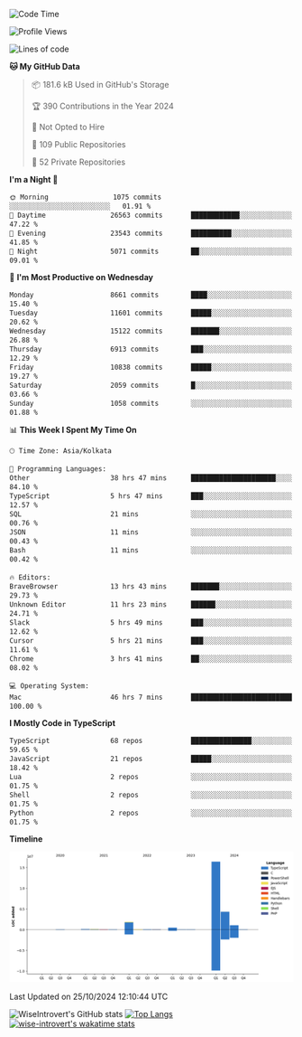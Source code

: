 <!--START_SECTION:waka-->
![Code Time](http://img.shields.io/badge/Code%20Time-1%2C737%20hrs%2037%20mins-blue)

![Profile Views](http://img.shields.io/badge/Profile%20Views-0-blue)

![Lines of code](https://img.shields.io/badge/From%20Hello%20World%20I%27ve%20Written-24.8%20million%20lines%20of%20code-blue)

**🐱 My GitHub Data** 

> 📦 181.6 kB Used in GitHub's Storage 
 > 
> 🏆 390 Contributions in the Year 2024
 > 
> 🚫 Not Opted to Hire
 > 
> 📜 109 Public Repositories 
 > 
> 🔑 52 Private Repositories 
 > 
**I'm a Night 🦉** 

```text
🌞 Morning                1075 commits        ░░░░░░░░░░░░░░░░░░░░░░░░░   01.91 % 
🌆 Daytime                26563 commits       ████████████░░░░░░░░░░░░░   47.22 % 
🌃 Evening                23543 commits       ██████████░░░░░░░░░░░░░░░   41.85 % 
🌙 Night                  5071 commits        ██░░░░░░░░░░░░░░░░░░░░░░░   09.01 % 
```
📅 **I'm Most Productive on Wednesday** 

```text
Monday                   8661 commits        ████░░░░░░░░░░░░░░░░░░░░░   15.40 % 
Tuesday                  11601 commits       █████░░░░░░░░░░░░░░░░░░░░   20.62 % 
Wednesday                15122 commits       ███████░░░░░░░░░░░░░░░░░░   26.88 % 
Thursday                 6913 commits        ███░░░░░░░░░░░░░░░░░░░░░░   12.29 % 
Friday                   10838 commits       █████░░░░░░░░░░░░░░░░░░░░   19.27 % 
Saturday                 2059 commits        █░░░░░░░░░░░░░░░░░░░░░░░░   03.66 % 
Sunday                   1058 commits        ░░░░░░░░░░░░░░░░░░░░░░░░░   01.88 % 
```


📊 **This Week I Spent My Time On** 

```text
🕑︎ Time Zone: Asia/Kolkata

💬 Programming Languages: 
Other                    38 hrs 47 mins      █████████████████████░░░░   84.10 % 
TypeScript               5 hrs 47 mins       ███░░░░░░░░░░░░░░░░░░░░░░   12.57 % 
SQL                      21 mins             ░░░░░░░░░░░░░░░░░░░░░░░░░   00.76 % 
JSON                     11 mins             ░░░░░░░░░░░░░░░░░░░░░░░░░   00.43 % 
Bash                     11 mins             ░░░░░░░░░░░░░░░░░░░░░░░░░   00.42 % 

🔥 Editors: 
BraveBrowser             13 hrs 43 mins      ███████░░░░░░░░░░░░░░░░░░   29.73 % 
Unknown Editor           11 hrs 23 mins      ██████░░░░░░░░░░░░░░░░░░░   24.71 % 
Slack                    5 hrs 49 mins       ███░░░░░░░░░░░░░░░░░░░░░░   12.62 % 
Cursor                   5 hrs 21 mins       ███░░░░░░░░░░░░░░░░░░░░░░   11.61 % 
Chrome                   3 hrs 41 mins       ██░░░░░░░░░░░░░░░░░░░░░░░   08.02 % 

💻 Operating System: 
Mac                      46 hrs 7 mins       █████████████████████████   100.00 % 
```

**I Mostly Code in TypeScript** 

```text
TypeScript               68 repos            ███████████████░░░░░░░░░░   59.65 % 
JavaScript               21 repos            █████░░░░░░░░░░░░░░░░░░░░   18.42 % 
Lua                      2 repos             ░░░░░░░░░░░░░░░░░░░░░░░░░   01.75 % 
Shell                    2 repos             ░░░░░░░░░░░░░░░░░░░░░░░░░   01.75 % 
Python                   2 repos             ░░░░░░░░░░░░░░░░░░░░░░░░░   01.75 % 
```



**Timeline**

![Lines of Code chart](https://raw.githubusercontent.com/wise-introvert/wise-introvert/master/assets/bar_graph.png)


 Last Updated on 25/10/2024 12:10:44 UTC
<!--END_SECTION:waka-->

![WiseIntrovert's GitHub stats](https://github-readme-stats.vercel.app/api?username=wise-introvert&count_private=true&show_icons=true)
[![Top Langs](https://github-readme-stats.vercel.app/api/top-langs/?username=wise-introvert&langs_count=10)](https://github.com/anuraghazra/github-readme-stats)
[![wise-introvert's wakatime stats](https://github-readme-stats.vercel.app/api/wakatime?username=wiseintrovert)](https://github.com/anuraghazra/github-readme-stats)
